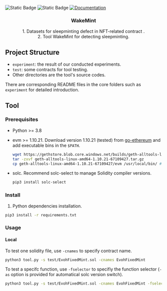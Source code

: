 <p>
  <img alt="Static Badge" src="https://img.shields.io/badge/python-3.8-blue">
  <img alt="Static Badge" src="https://img.shields.io/badge/ubuntu-20.04-yellow">
  <a href="doc url" target="_blank">
    <img alt="Documentation" src="https://img.shields.io/badge/documentation-yes-brightgreen.svg" />
  </a>
</p>




<div align="center">
  <h3 align="center">WakeMint</h3>
  <p align="center">
    1. Datasets for sleepminting defect in NFT-related contract .
    <br/>
    2. Tool WakeMint for detecting sleepminting.
    <br />
  </p>
</div>


## Project Structure

- `experiment`: the result of our conducted experiments.
- `test`: some contracts for tool testing.
- Other directories are the tool's source codes.

There are corresponding README files in the core folders such as `experiment` for detailed introduction.



## Tool

### Prerequisites

-   Python >= 3.8
-   evm >= 1.10.21.
    Download version 1.10.21 (tested) from [go-ethereum](https://geth.ethereum.org/downloads) and add executable bins in the `$PATH`.

    ```sh
    wget https://gethstore.blob.core.windows.net/builds/geth-alltools-linux-amd64-1.10.21-67109427.tar.gz
    tar -zxvf geth-alltools-linux-amd64-1.10.21-67109427.tar.gz
    cp geth-alltools-linux-amd64-1.10.21-67109427/evm /usr/local/bin/ #$PATH
    ```

-   solc.
    Recommend solc-select to manage Solidity compiler versions.

    ```sh
    pip3 install solc-select
    ```

### Install

1. Python dependencies installation.

```sh
pip3 install -r requirements.txt
```

### Usage

#### Local

To test one solidity file, use `-cnames` to specify contract name.

```sh
python3 tool.py -s test/EvohFixedMint.sol -cnames EvohFixedMint
```

To test a specifc function, use `-fselector` to specifiy the function selector (`-as` option is provided for automatical solc version switch).

```sh
python3 tool.py -s test/EvohFixedMint.sol -cnames EvohFixedMint -fselector 23b872dd -as
```
